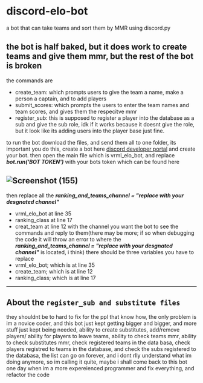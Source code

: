 # discord-elo-bot
a bot that can take teams and sort them by MMR using discord.py

## the bot is **half baked**, but it does work to create teams and give them mmr, but the rest of the bot is broken

the commands are
- create_team: which prompts users to give the team a name, make a person a captain, and to add players 
- submit_scores: which prompts the users to enter the team names and team scores, and gives them the respecitve mmr 
- register_sub: this is supposed to register a player into the database as a sub and give the sub role, idk if it works because it doesnt give the role, but it look like its adding users into the player base just fine.

to run the bot download the files, and send them all to one folder, its important you do this, create a bot here [discord developer portal](https://discord.com/developers/applications/) and create your bot.
then open the main file which is vrml_elo_bot, and replace 
***bot.run('BOT TOKEN')***
with your bots token which can be found here

![Screenshot (155)](https://github.com/positive-vibezz1/discord-elo-bot/assets/134086715/7f3720f1-8c0a-4c05-871c-93de17ffae0f)
---

then replace all the ***ranking_and_teams_channel = "replace with your desgnated channel"***
- vrml_elo_bot at line 35
- ranking_class at line 17
- creat_team at line 12
with the channel you want the bot to see the commands and reply to them(there may be more; if so when debugging the code it will throw an error to where the ***ranking_and_teams_channel = "replace with your desgnated channel"*** is located, i think)
there should be three variables you have to replace
- vrml_elo_bot; which is at line 35 
- create_team; which is at line 12 
- ranking_class; which is at line 17 

---
## About the `register_sub and substitute files` 
they shouldnt be to hard to fix for the ppl that know how, the only problem is im a novice coder, and this bot just kept getting bigger and bigger, and more stuff just kept being needed, ability to create substitutes, add/remove players/ ability for players to leave teams, ability to check teams mmr, ability to check substitutes mmr, check registered teams in the data basa, check players registred to teams in the database, and check the subs registered to the databasa, the list can go on forever, and i dont rlly understand what im doing anymore, so im calling it quite, maybe i shall come back to this bot one day when im a more expereienced programmer and fix everything, and refactor the code
